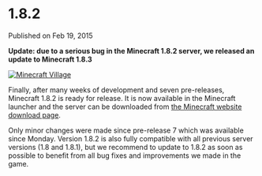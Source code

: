 # 1.8.2
Published on Feb 19, 2015

**Update: due to a serious bug in the Minecraft 1.8.2 server, we released an
update to Minecraft 1.8.3**

[![Minecraft
Village](https://media.mojang.com/c3a0c79cbcf3a64cc2fe2559e60487d47e76662c/Village.png)](https://media.mojang.com/c3a0c79cbcf3a64cc2fe2559e60487d47e76662c/Village.png)

Finally, after many weeks of development and seven pre-releases, Minecraft
1.8.2 is ready for release. It is now available in the Minecraft launcher and
the server can be downloaded from [the Minecraft website download
page](https://minecraft.net/download).

Only minor changes were made since pre-release 7 which was available since
Monday. Version 1.8.2 is also fully compatible with all previous server
versions (1.8 and 1.8.1), but we recommend to update to 1.8.2 as soon as
possible to benefit from all bug fixes and improvements we made in the game.


